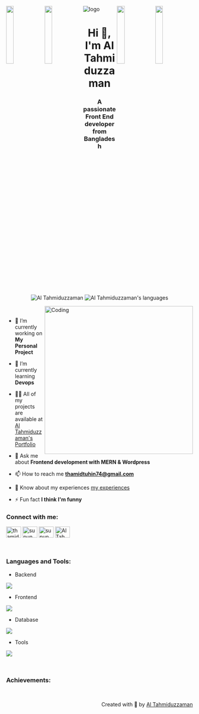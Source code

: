![logo](supun-ba2.png)
<img align="left" src="https://user-images.githubusercontent.com/65187002/144930161-2f783401-8d27-4fdf-a2f7-cc0ba32f1f1f.gif" width="20%" style="display:inline;"><img align="right" src="https://user-images.githubusercontent.com/65187002/144930161-2f783401-8d27-4fdf-a2f7-cc0ba32f1f1f.gif" width="20%" style="display:inline;">
<img align="left" src="https://user-images.githubusercontent.com/65187002/144930161-2f783401-8d27-4fdf-a2f7-cc0ba32f1f1f.gif" width="20%" style="display:inline;"><img align="right" src="https://tenor.com/view/sultan-alrefaei-programmer-office-gif-13165216" width="20%" style="display:inline;">

<h1 align="center">Hi 👋, I'm Al Tahmiduzzaman</h1>
<h3 align="center">A passionate Front End developer from Bangladesh</h3>

<p align="center"> 
 <img src="https://komarev.com/ghpvc/?username=supuna97&label=Profile%20views&color=0e75b6&style=flat" alt="Al Tahmiduzzaman" /> 
 <img src="https://img.shields.io/badge/Languages- C | C++ | Java | JavaScript | React Web dev -green.svg | WordPress" alt="Al Tahmiduzzaman's languages" />
<!--  <img alt="Profile followers" src="https://img.shields.io/github/followers/supuna97"> -->
</p>

<img align="right" alt="Coding" width="400" src="https://cdnl.iconscout.com/lottie/premium/preview-watermark/programmer-4375641-3645911.mp4">
<br>

- 🔭 I’m currently working on **My Personal Project**

- 🌱 I’m currently learning **Devops**

- 👨‍💻 All of my projects are available at [Al Tahmiduzzaman's Portfolio](http://tahmidtuhin74@gmail.com)

- 💬 Ask me about **Frontend development with MERN & Wordpress**

- 📫 How to reach me **thamidtuhin74@gmail.com**

- 📄 Know about my experiences [my experiences](https://drive.google.com/drive/u/0/folders/1CmDZUGdXGedM2ezKAKLSWNRWmSTPiuqh)

- ⚡ Fun fact **I think I'm funny**

<h3 align="left">Connect with me:</h3>
<p align="left">
<a href="https://linkedin.com/in/thamidtuhin74" target="blank"><img align="center" src="https://raw.githubusercontent.com/rahuldkjain/github-profile-readme-generator/master/src/images/icons/Social/linked-in-alt.svg" alt="thamidtuhin74" height="30" width="40" /></a>
<a href="https://fb.com/thamidtuhin74" target="blank"><img align="center" src="https://raw.githubusercontent.com/rahuldkjain/github-profile-readme-generator/master/src/images/icons/Social/facebook.svg" alt="supun.nanayakkaraii" height="30" width="40" /></a>
<a href="https://instagram.com/thamidtuhin74" target="blank"><img align="center" src="https://raw.githubusercontent.com/rahuldkjain/github-profile-readme-generator/master/src/images/icons/Social/instagram.svg" alt="supun___lk" height="30" width="40" /></a>
<a href="https://www.youtube.com/@thamidtuhin74" target="blank"><img align="center" src="https://raw.githubusercontent.com/rahuldkjain/github-profile-readme-generator/master/src/images/icons/Social/youtube.svg" alt="Al Tahmiduzzaman" height="30" width="40" /></a>
</p>
<br>
<h3 align="left">Languages and Tools:</h3>

- Backend
<p align="left">
  <a href="https://skillicons.dev">
    <img src="https://skillicons.dev/icons?i=express,nodejs,mongodb" />
  </a>
</p>

- Frontend
<p align="left">
  <a href="https://skillicons.dev">
    <img src="https://skillicons.dev/icons?i=js,react,redux,tailwind,bootstrap,html,css" />
  </a>
</p>

- Database
<p align="left">
  <a href="https://skillicons.dev">
    <img src="https://skillicons.dev/icons?i=mongodb,mysql" />
  </a>
</p>

<!-- - Cloud Servers
<p align="left">
  <a href="https://skillicons.dev">
    <img src="https://skillicons.dev/icons?i=azure,aws,gcp,firebase" />
  </a>
</p> -->

- Tools
<p align="left">
  <a href="https://skillicons.dev">
    <img src="https://skillicons.dev/icons?i=git,figma,photoshop,vscode,postman,firebase,netlify,vercel " />
  </a>
</p>
<br/>

<h3 align="left">Achievements:</h3>
<!-- 
[![An image of @supuna97's Holopin badges, which is a link to view their full Holopin profile](https://holopin.me/supuna97)](https://holopin.io/@supuna97) -->

<br>
<p align="right" > Created with 🧡 by <a href="http://tahmidtuhin.com">Al Tahmiduzzaman</a></p>

